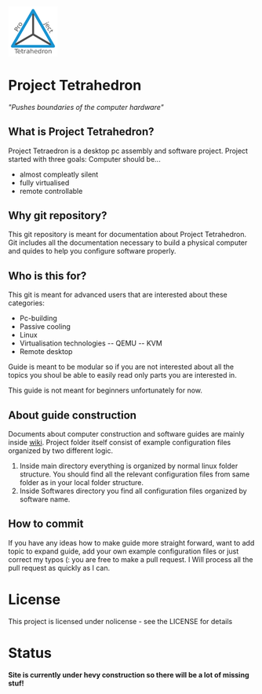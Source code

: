 <p align="left"><img width="20%" src="docs/ProjectTetrahedron.png" /></p>

# Project Tetrahedron
*"Pushes boundaries of the computer hardware"*

## What is Project Tetrahedron?
Project Tetraedron is a desktop pc assembly and software project. Project started with three goals:
Computer should be...
- almost compleatly silent
- fully virtualised
- remote controllable

## Why git repository?
This git repository is meant for documentation about Project Tetrahedron. Git includes all the documentation necessary to build a physical computer and quides to help you configure software properly.

## Who is this for?
This git is meant for advanced users that are interested about these categories:
- Pc-building
- Passive cooling
- Linux
- Virtualisation technologies
-- QEMU
-- KVM
- Remote desktop

Guide is meant to be modular so if you are not interested about all the topics you shoul be able to easily read only parts you are interested in.

This guide is not meant for beginners unfortunately for now.

## About guide construction
Documents about computer construction and software guides are mainly inside [wiki](https://github.com/softgitron/Project-Tetrahedron/wiki). Project folder itself consist of example configuration files organized by two different logic.

1. Inside main directory everything is organized by normal linux folder structure. You should find all the relevant configuration files from same folder as in your local folder structure.
2. Inside Softwares directory you find all configuration files organized by software name.

## How to commit
If you have any ideas how to make guide more straight forward, want to add topic to expand guide, add your own example configuration files or just correct my typos (: you are free to make a pull request. I Will process all the pull request as quickly as I can.

# License
This project is licensed under nolicense - see the LICENSE for details

# Status
**Site is currently under hevy construction so there will be a lot of missing stuf!**
